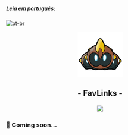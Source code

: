 ##### **Leia em português:** 
[![pt-br](https://img.shields.io/badge/lang-pt--br-yellow.svg)](https://github.com/arthur-nepomuceno/pj26-devnology-back-end/blob/master/README-pt-br.md)

<p align="center">
   <img src="logo.png" alt="My Repoprovas" style="width: 121px; height: 121px"/>
</p>

## <p align = "center">  - FavLinks - </p>

<p align = "center">
   <img src="https://img.shields.io/badge/author-Arthur Nepomuceno-093D04?style=flat-square" />
</p>

### :construction: Coming soon...
